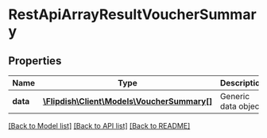 # RestApiArrayResultVoucherSummary

## Properties
Name | Type | Description | Notes
------------ | ------------- | ------------- | -------------
**data** | [**\Flipdish\\Client\Models\VoucherSummary[]**](VoucherSummary.md) | Generic data object. | 

[[Back to Model list]](../README.md#documentation-for-models) [[Back to API list]](../README.md#documentation-for-api-endpoints) [[Back to README]](../README.md)


